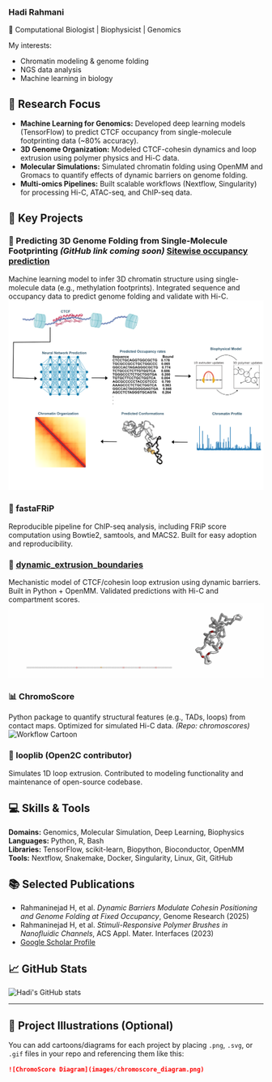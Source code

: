### Hadi Rahmani

<!--
**hrahmanin/hrahmanin** is a ✨ _special_ ✨ repository because its `README.md` (this file) appears on your GitHub profile.-->

🔬 Computational Biologist | Biophysicist | Genomics   

My interests:
- Chromatin modeling & genome folding
- NGS data analysis
- Machine learning in biology
  
## 🔬 Research Focus

- **Machine Learning for Genomics:** Developed deep learning models (TensorFlow) to predict CTCF occupancy from single-molecule footprinting data (~80% accuracy).
- **3D Genome Organization:** Modeled CTCF-cohesin dynamics and loop extrusion using polymer physics and Hi-C data.
- **Molecular Simulations:** Simulated chromatin folding using OpenMM and Gromacs to quantify effects of dynamic barriers on genome folding.
- **Multi-omics Pipelines:** Built scalable workflows (Nextflow, Singularity) for processing Hi-C, ATAC-seq, and ChIP-seq data.

## 🧰 Key Projects
### 🧠 Predicting 3D Genome Folding from Single-Molecule Footprinting *(GitHub link coming soon)* [Sitewise occupancy prediction](https://github.com/Fudenberg-Research-Group/OccupancyInputCTCF)
Machine learning model to infer 3D chromatin structure using single-molecule data (e.g., methylation footprints). Integrated sequence and occupancy data to predict genome folding and validate with Hi-C.
![Workflow Cartoon](https://github.com/Fudenberg-Research-Group/OccupancyInputCTCF/blob/main/figures/workflowfigurenews.png)

### 🧪 fastaFRiP
Reproducible pipeline for ChIP-seq analysis, including FRiP score computation using Bowtie2, samtools, and MACS2. Built for easy adoption and reproducibility.

### 🧬 [dynamic_extrusion_boundaries](https://github.com/Fudenberg-Research-Group/dynamic_extrusion_boundaries)
Mechanistic model of CTCF/cohesin loop extrusion using dynamic barriers. Built in Python + OpenMM. Validated predictions with Hi-C and compartment scores.
![Workflow Cartoon](https://github.com/Fudenberg-Research-Group/dynamic_extrusion_boundaries/blob/main/output/cartoons/cropped_output_mult_seq_bar_combination_size.gif)

### 📊 ChromoScore
Python package to quantify structural features (e.g., TADs, loops) from contact maps. Optimized for simulated Hi-C data. *(Repo: chromoscores)*
![Workflow Cartoon](https://github.com/hrahmanin/chromoscores/blob/main/docs/representations.png)

### 🧷 looplib (Open2C contributor)
Simulates 1D loop extrusion. Contributed to modeling functionality and maintenance of open-source codebase.

## 💻 Skills & Tools
**Domains:** Genomics, Molecular Simulation, Deep Learning, Biophysics  
**Languages:** Python, R, Bash  
**Libraries:** TensorFlow, scikit-learn, Biopython, Bioconductor, OpenMM  
**Tools:** Nextflow, Snakemake, Docker, Singularity, Linux, Git, GitHub  


## 📚 Selected Publications

- Rahmaninejad H, et al. *Dynamic Barriers Modulate Cohesin Positioning and Genome Folding at Fixed Occupancy*, Genome Research (2025)  
- Rahmaninejad H, et al. *Stimuli-Responsive Polymer Brushes in Nanofluidic Channels*, ACS Appl. Mater. Interfaces (2023)  
- [Google Scholar Profile](https://scholar.google.com/citations?user=UUYEU4UAAAAJ)

## 📈 GitHub Stats

![Hadi's GitHub stats](https://github-readme-stats.vercel.app/api?username=hrahmanin&show_icons=true&count_private=true&hide=issues)

---

## 🎨 Project Illustrations (Optional)

You can add cartoons/diagrams for each project by placing `.png`, `.svg`, or `.gif` files in your repo and referencing them like this:

```markdown
![ChromoScore Diagram](images/chromoscore_diagram.png)

